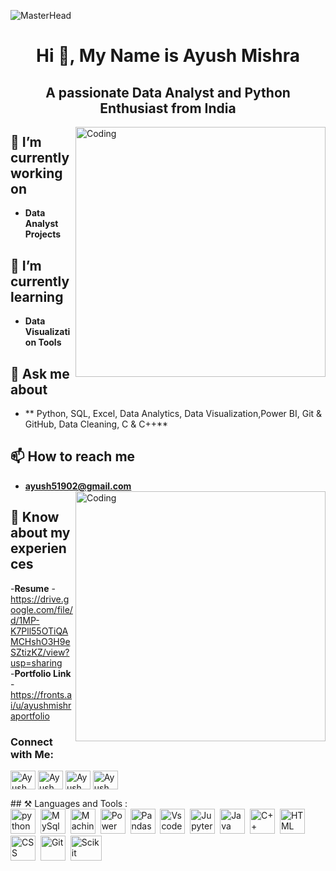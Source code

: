 ![MasterHead](https://static.wixstatic.com/media/6c3893_60b02f5779ab4a239a715f41ba6a007e~mv2_d_5000_1447_s_2.gif)
<h1 align="center">Hi 👋, My Name is Ayush Mishra</h1>
<h2 align="center">A passionate Data Analyst and Python Enthusiast from India</h3>

<img align="right" alt="Coding" width="400" src="https://cdn.dribbble.com/users/1162077/screenshots/3848914/programmer.gif"> </p>

## 🔭 I’m currently working on 
- **Data Analyst Projects**

## 🌱 I’m currently learning 
- **Data Visualization Tools**

## 💬 Ask me about 
- ** Python, SQL, Excel, Data Analytics, Data Visualization,Power BI, Git & GitHub, Data Cleaning, C 
& C++**

## 📫 How to reach me 
- **ayush51902@gmail.com**
<img align="right" alt="Coding" width="400" src="https://camo.githubusercontent.com/8bf6f6d78abc81fcf9c49f10649423e73ea44bc248e83aaae8759d401c829a84/68747470733a2f2f70687973696373677572756b756c2e66696c65732e776f726470726573732e636f6d2f323031392f30322f6368617261637465722d312e676966"> </p>
## 📄 Know about my experiences 
-**Resume** - https://drive.google.com/file/d/1MP-K7Pll55OTiQAMCHshO3H9eSZtizKZ/view?usp=sharing<br/>
-**Portfolio Link** - https://fronts.ai/u/ayushmishraportfolio

<h3 align="left">Connect with Me:</h3>
<p align="centre">
  <a href="https://https://www.linkedin.com/in/ayush-mishra-94a31b233//" target="blank"><img align="center" src="https://raw.githubusercontent.com/rahuldkjain/github-profile-readme-generator/master/src/images/icons/Social/linked-in-alt.svg" alt="Ayush Linkedin" height="30" width="40" /></a>
<a href="https://www.kaggle.com/ayushmishra2023" target="blank"><img align="center" src="https://raw.githubusercontent.com/rahuldkjain/github-profile-readme-generator/master/src/images/icons/Social/kaggle.svg" alt="Ayush Kaggle" height="30" width="40" /></a>
<a href="https://instagram.com/beingayushmishra27?igshid=OGQ5ZDc2ODk2ZA==" target="blank"><img align="center" src="https://raw.githubusercontent.com/rahuldkjain/github-profile-readme-generator/master/src/images/icons/Social/instagram.svg" alt="Ayush Instagram" height="30" width="40" /></a>
<a href="https://www.hackerrank.com/profile/ayush51902" target="blank"><img align="center" src="https://raw.githubusercontent.com/rahuldkjain/github-profile-readme-generator/master/src/images/icons/Social/hackerrank.svg" alt="Ayush Hacker Rank" height="30" width="40" /></a>
</p>
## ⚒ Languages and Tools :
<div>
  <img src="https://tse2.mm.bing.net/th?id=OIP.fHAfQ7x-7gpvBgasADWhKAHaHa&pid=Api&P=0&h=180" title="Python" alt="python" width="40" height="40"/>&nbsp;
  <img src="https://tse4.mm.bing.net/th?id=OIP.urLHYMYPFxkcs6AC4Io9vwHaHa&pid=Api&P=0&h=180" title="Mysql" alt="MySql" width="40" height="40"/>&nbsp;
  <img src="https://tse4.mm.bing.net/th?id=OIP.D9-oNGwUhrQ2RgdY6vZGbAHaIR&pid=Api&P=0&w=300&h=300" title="Machine Learning" alt="Machine Learning" width="40" height="40"/>&nbsp;
  <img src="https://tse2.mm.bing.net/th?id=OIP.v4opYFR8gTmLeqmyIh5LVQAAAA&pid=Api&P=0&h=180" title="Power Bi" alt="Power Bi " width="40" height="40"/>&nbsp;
  <img src="https://tse4.mm.bing.net/th?id=OIP.MdDrSuyTuBMmNcWzl7LN0wHaFY&pid=Api&P=0&h=180" title="Pandas" alt="Pandas" width="40" height="40"/>&nbsp;
  <img src="https://tse2.mm.bing.net/th?id=OIP.AdRtQ2GDRaZ1tDSBJK1AOwHaHW&pid=Api&P=0&h=180"  title="Vscode" alt="Vs code" width="40" height="40"/>&nbsp;
  <img src="https://gitlab.com/uploads/-/system/project/avatar/30382958/jupyter.png" title="Jupyter" alt="Jupyter" width="40" height="40"/>&nbsp;
  <img src="https://tse1.mm.bing.net/th?id=OIP.xhsZwEX6EeJfvz941qFt_AHaHa&pid=Api&P=0&h=180" title="Java"  alt="Java" width="40" height="40"/>&nbsp;
  <img src="https://tse2.mm.bing.net/th?id=OIP.o-hANAo_F89nl5AF-2HLJAHaHa&pid=Api&P=0&h=180" title="C++" alt="C++" width="40" height="40"/>&nbsp;
  <img src="https://vectorified.com/images/html-css-icon-1.png" title="HTML" alt="HTML" width="40" height="40"/>&nbsp;
  <img src="https://cdn.iconscout.com/icon/free/png-512/css-118-569410.png" title="CSS" alt="CSS" width="40" height="40"/>&nbsp;
  <img src="https://tse3.mm.bing.net/th?id=OIP.Xa0BEkwl0Zx4qnY9lMbD7gHaHa&pid=Api&P=0&h=180" title="Git" alt="Git" width="40" height="40"/>&nbsp;
  <img src="https://tse1.mm.bing.net/th?id=OIP.lkqc68a6b7_TLALs5fmI6AHaD_&pid=Api&P=0&h=180" title="Scikit Learn" alt="Scikit Learn" width="50" height="40"/>&nbsp;
</div>

